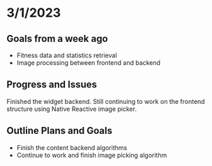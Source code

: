 # 3/1/2023
## Goals from a week ago
- Fitness data and statistics retrieval
- Image processing between frontend and backend

## Progress and Issues
Finished the widget backend. Still continuing to work on the frontend 
structure using Native Reactive image picker.

## Outline Plans and Goals
- Finish the content backend algorithms
- Continue to work and finish image picking algorithm